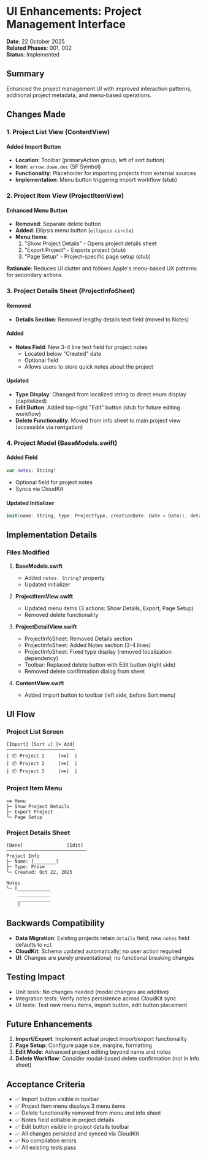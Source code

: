 # UI Enhancements: Project Management Interface

**Date**: 22 October 2025  
**Related Phases**: 001, 002  
**Status**: Implemented

## Summary

Enhanced the project management UI with improved interaction patterns, additional project metadata, and menu-based operations.

## Changes Made

### 1. Project List View (ContentView)

#### Added Import Button
- **Location**: Toolbar (primaryAction group, left of sort button)
- **Icon**: `arrow.down.doc` (SF Symbol)
- **Functionality**: Placeholder for importing projects from external sources
- **Implementation**: Menu button triggering import workflow (stub)

### 2. Project Item View (ProjectItemView)

#### Enhanced Menu Button
- **Removed**: Separate delete button
- **Added**: Ellipsis menu button (`ellipsis.circle`)
- **Menu Items**:
  1. "Show Project Details" - Opens project details sheet
  2. "Export Project" - Exports project (stub)
  3. "Page Setup" - Project-specific page setup (stub)

**Rationale**: Reduces UI clutter and follows Apple's menu-based UX patterns for secondary actions.

### 3. Project Details Sheet (ProjectInfoSheet)

#### Removed
- **Details Section**: Removed lengthy details text field (moved to Notes)

#### Added
- **Notes Field**: New 3-4 line text field for project notes
  - Located below "Created" date
  - Optional field
  - Allows users to store quick notes about the project

#### Updated
- **Type Display**: Changed from localized string to direct enum display (capitalized)
- **Edit Button**: Added top-right "Edit" button (stub for future editing workflow)
- **Delete Functionality**: Moved from info sheet to main project view (accessible via navigation)

### 4. Project Model (BaseModels.swift)

#### Added Field
```swift
var notes: String?
```
- Optional field for project notes
- Syncs via CloudKit

#### Updated Initializer
```swift
init(name: String, type: ProjectType, creationDate: Date = Date(), details: String? = nil, notes: String? = nil)
```

## Implementation Details

### Files Modified

1. **BaseModels.swift**
   - Added `notes: String?` property
   - Updated initializer

2. **ProjectItemView.swift**
   - Updated menu items (3 actions: Show Details, Export, Page Setup)
   - Removed delete functionality

3. **ProjectDetailView.swift**
   - ProjectInfoSheet: Removed Details section
   - ProjectInfoSheet: Added Notes section (3-4 lines)
   - ProjectInfoSheet: Fixed type display (removed localization dependency)
   - Toolbar: Replaced delete button with Edit button (right side)
   - Removed delete confirmation dialog from sheet

4. **ContentView.swift**
   - Added Import button to toolbar (left side, before Sort menu)

## UI Flow

### Project List Screen
```
[Import] [Sort ↓] [+ Add]
─────────────────────────
| 📦 Project 1     [⊙⊕]  |
| 📦 Project 2     [⊙⊕]  |
| 📦 Project 3     [⊙⊕]  |
```

### Project Item Menu
```
⊙⊕ Menu
├─ Show Project Details
├─ Export Project
└─ Page Setup
```

### Project Details Sheet
```
[Done]                [Edit]
─────────────────────────────
Project Info
├─ Name: [________]
├─ Type: Prose
└─ Created: Oct 22, 2025

Notes
└─ [____________
    ____________
    ____________
    ]
```

## Backwards Compatibility

- **Data Migration**: Existing projects retain `details` field; new `notes` field defaults to `nil`
- **CloudKit**: Schema updated automatically; no user action required
- **UI**: Changes are purely presentational; no functional breaking changes

## Testing Impact

- Unit tests: No changes needed (model changes are additive)
- Integration tests: Verify notes persistence across CloudKit sync
- UI tests: Test new menu items, import button, edit button placement

## Future Enhancements

1. **Import/Export**: Implement actual project import/export functionality
2. **Page Setup**: Configure page size, margins, formatting
3. **Edit Mode**: Advanced project editing beyond name and notes
4. **Delete Workflow**: Consider modal-based delete confirmation (not in info sheet)

## Acceptance Criteria

- ✅ Import button visible in toolbar
- ✅ Project item menu displays 3 menu items
- ✅ Delete functionality removed from menu and info sheet
- ✅ Notes field editable in project details
- ✅ Edit button visible in project details toolbar
- ✅ All changes persisted and synced via CloudKit
- ✅ No compilation errors
- ✅ All existing tests pass
